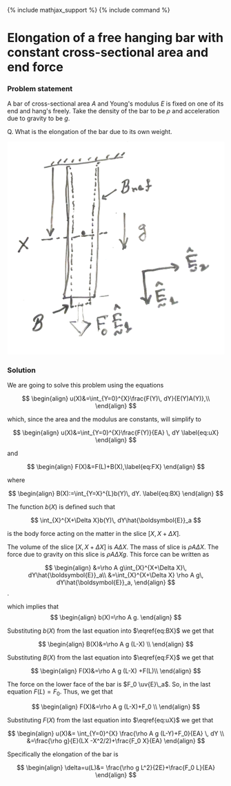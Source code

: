 {% include mathjax_support %}
{% include command %}

# Elongation of a free hanging bar with constant cross-sectional area and end force

### Problem statement

A bar of cross-sectional area $A$ and Young's modulus $E$ is fixed on one of its end and hang's freely. Take the density of the bar to be $\rho$ and acceleration due to gravity to be $g$.

Q. What is the elongation of the bar due to its own weight.  





![](2021-09-26-22-43-14.png)


<!-- ![](2021-09-26-21-46-42.png) -->
### Solution

We are going to solve this problem using the equations

$$
\begin{align}
u(X)&=\int_{Y=0}^{X}\frac{F(Y)\, dY}{E(Y)A(Y)},\\
\end{align}
$$

which, since the area and the modulus are constants, will simplify  to

$$
\begin{align}
u(X)&=\int_{Y=0}^{X}\frac{F(Y)}{EA} \, dY
\label{eq:uX}
\end{align}
$$

and 

$$
\begin{align}
F(X)&=F(L)+B(X),\label{eq:FX}
\end{align}
$$

where

$$
\begin{align}
B(X):=\int_{Y=X}^{L}b(Y)\, dY.
\label{eq:BX}
\end{align}
$$

The function $b(X)$ is defined such that 

$$
\int_{X}^{X+\Delta X}b(Y)\, dY\hat{\boldsymbol{E}}_a
$$

is the body force acting on the matter in the  slice $[X, X+\Delta X]$. 


The volume of the  slice $[X, X+\Delta X]$ is $A \Delta X$. The mass of slice is $\rho A \Delta X$. The force due to gravity on this slice  is $\rho A \Delta X g$. This force can be written as

$$
\begin{align}
&=\rho A g\int_{X}^{X+\Delta X}\, dY\hat{\boldsymbol{E}}_a\\
&=\int_{X}^{X+\Delta X}
\rho A g\, dY\hat{\boldsymbol{E}}_a,
\end{align}
$$. 

which implies that
$$
\begin{align}
b(X)=\rho A g.
\end{align}
$$


Substituting $b(X)$ from the last equation into $\eqref{eq:BX}$ we get that

$$
\begin{align}
B(X)&=\rho A g (L-X) \\
\end{align}
$$

Substituting $B(X)$ from the last equation into $\eqref{eq:FX}$ we get that

$$
\begin{align}
F(X)&=\rho A g (L-X) +F(L)\\
\end{align}
$$


The  force on the lower face of the  bar is $F_0 \uv{E}\_a$. So, in the last equation $F(L)=F_0$. Thus, we get that 

$$
\begin{align}
F(X)&=\rho A g (L-X)+F_0 \\
\end{align}
$$


Substituting $F(X)$ from the last equation into $\eqref{eq:uX}$ we get that

$$
\begin{align}
u(X)&=
\int_{Y=0}^{X}
\frac{\rho A g (L-Y)+F_0}{EA}
\, dY
\\
&=\frac{\rho g}{E}(LX -X^2/2)+\frac{F_0 X}{EA}
\end{align}
$$


Specifically the elongation of the bar is 

$$
\begin{align}
\delta=u(L)&=
\frac{\rho g L^2}{2E}+\frac{F_0 L}{EA}
\end{align}
$$

